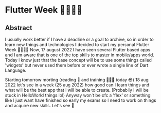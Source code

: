 # Flutter Week 👨🏻‍💻🔥

## Abstract

I usually work better if I have a deadline or a goal to archive, so in order to learn new things and technologies I decided to start my personal Flutter Week 👨🏻‍💻🔥
Now, 17 august 2022 I have seen several Flutter based apps and I am aware that is one of the top skills to master in mobile/apps world.
Today I know just that the base concept will be to use some things called 'widgets' but never used them before or ever wrote a single line of Dart Language.

Starting tomorrow morting (reading 📖 and training 🏋🏻‍♂️ today 😎) 18 aug 2022 let's see in a week (25 aug 2022) how good can I learn things and what will be the best app that I will be able to create.
(Probabily I will be stuck in HelloWorld things lol)
Anyway won't be ofc a 'flex' or something like I just want have finished so early my exams so I need to work on things and acquire new skills.
Let's see 👀